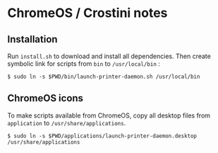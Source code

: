 # ChromeOS / Crostini notes

## Installation

Run `install.sh` to download and install all dependencies.
Then create symbolic link for scripts from `bin` to `/usr/local/bin` :
```
$ sudo ln -s $PWD/bin/launch-printer-daemon.sh /usr/local/bin
```

## ChromeOS icons

To make scripts available from ChromeOS, copy all desktop files from `application` to `/usr/share/applications`.
```
$ sudo ln -s $PWD/applications/launch-printer-daemon.desktop /usr/share/applications
```
